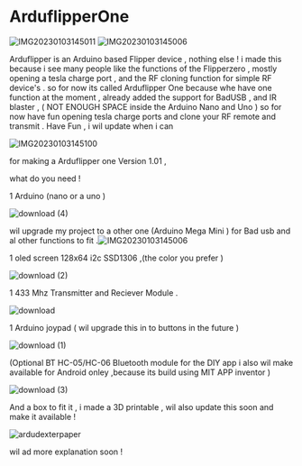 # ArduflipperOne

![IMG20230103145011](https://user-images.githubusercontent.com/20719445/210771874-05d3b8c1-cf02-4feb-a99e-f5ced7c6b473.jpg)
![IMG20230103145006](https://user-images.githubusercontent.com/20719445/210772512-0f5f2d3b-8ad7-4d5a-8af6-e21a3cd9d274.jpg)

Arduflipper is an Arduino based Flipper device , nothing else !
i made this because i see many people like the functions of the Flipperzero ,
mostly opening a tesla charge port , and the RF cloning function for simple RF device's .
so for now its called Arduflipper One because whe have one function at the moment , 
already added the support for BadUSB , and IR blaster , ( NOT ENOUGH SPACE inside the Arduino Nano and Uno )
so for now have fun opening tesla charge ports and clone your RF remote and transmit .
Have Fun , i wil update when i can 

![IMG20230103145100](https://user-images.githubusercontent.com/20719445/210772371-4cd14c2e-b175-4388-a8e2-bf5cbbd46beb.jpg)

for making a Arduflipper one Version 1.01 ,

what do you need !

1 Arduino (nano or a uno ) 

![download (4)](https://user-images.githubusercontent.com/20719445/210767024-758f3b28-886a-4724-bd37-35992bebf89a.jpg)

wil upgrade my project to a other one (Arduino Mega Mini ) for Bad usb and al other functions to fit .![IMG20230103145006](https://user-images.githubusercontent.com/20719445/210772498-1ac1aa0f-8c20-40c6-8151-73f52c9085a7.jpg)


1 oled screen 128x64 i2c SSD1306 ,(the color you prefer )

![download (2)](https://user-images.githubusercontent.com/20719445/210766292-b1a1427d-084e-433c-b7e5-55eb19ebbd40.jpg)

1 433 Mhz Transmitter and Reciever Module . 

![download](https://user-images.githubusercontent.com/20719445/210765297-00b1fe7e-c71d-4d87-af0a-19b12c4b3851.jpg)

1 Arduino joypad ( wil upgrade this in to buttons in the future )

![download (1)](https://user-images.githubusercontent.com/20719445/210766173-3ea37b9a-acb4-4f7b-8bef-a455aa8f3d12.jpg)

(Optional BT HC-05/HC-06 Bluetooth module for the DIY app i also wil make available for Android onley ,because its build using MIT APP inventor )

![download (3)](https://user-images.githubusercontent.com/20719445/210766449-b4e2159d-f46e-492d-b96a-377c3fd109bf.jpg)

And a box to fit it , i made a 3D printable , wil also update this soon and make it available !

![ardudexterpaper](https://user-images.githubusercontent.com/20719445/210367438-3c33d080-a0d0-4b85-a411-f0e6733814ea.png)

wil ad more explanation soon ! 
